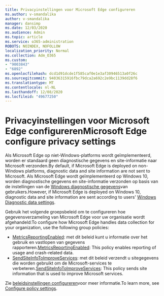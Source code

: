 ```yaml
---
title: Privacyinstellingen voor Microsoft Edge configureren
ms.author: v-smandalika
author: v-smandalika
manager: dansimp
ms.date: 12/03/2020
ms.audience: Admin
ms.topic: article
ms.service: o365-administration
ROBOTS: NOINDEX, NOFOLLOW
localization_priority: Normal
ms.collection: Adm_O365
ms.custom:
- "9003843"
- "6892"
ms.openlocfilehash: dcd1d91dcde1f585caf0e1e3af30946513a0f26c
ms.sourcegitcommit: 94036315916fbc79dca2a692c2e9bc1139dd28f6
ms.translationtype: MT
ms.contentlocale: nl-NL
ms.lasthandoff: 12/08/2020
ms.locfileid: "49677250"
---
```

# <a name="microsoft-edge-configure-privacy-settings"></a><span data-ttu-id="2d1a4-102">Privacyinstellingen voor Microsoft Edge configureren</span><span class="sxs-lookup"><span data-stu-id="2d1a4-102">Microsoft Edge configure privacy settings</span></span>

<span data-ttu-id="2d1a4-103">Als Microsoft Edge op niet-Windows-platforms wordt geïmplementeerd, worden er standaard geen diagnostische gegevens en site-informatie naar Microsoft verzonden.</span><span class="sxs-lookup"><span data-stu-id="2d1a4-103">By default, if Microsoft Edge is deployed on non-Windows platforms, diagnostic data and site information are not sent to Microsoft.</span></span> <span data-ttu-id="2d1a4-104">Als Microsoft Edge wordt geïmplementeerd op Windows 10, worden diagnostische gegevens en site-informatie verzonden op basis van de instellingen van de [Windows diagnostische gegevens](https://docs.microsoft.com/windows/privacy/configure-windows-diagnostic-data-in-your-organization)van gebruikers.</span><span class="sxs-lookup"><span data-stu-id="2d1a4-104">However, if Microsoft Edge is deployed on Windows 10, diagnostic data and site information are sent according to users' [Windows Diagnostic data settings](https://docs.microsoft.com/windows/privacy/configure-windows-diagnostic-data-in-your-organization).</span></span>

<span data-ttu-id="2d1a4-105">Gebruik het volgende groepsbeleid om te configureren hoe gegevensverzameling van Microsoft Edge voor uw organisatie wordt afgehandeld:</span><span class="sxs-lookup"><span data-stu-id="2d1a4-105">To configure how Microsoft Edge handles data collection for your organization, use the following group policies:</span></span>
- <span data-ttu-id="2d1a4-106">[MetricsReportingEnabled](https://docs.microsoft.com/DeployEdge/microsoft-edge-policies#metricsreportingenabled): met dit beleid kunt u informatie over het gebruik en vastlopen van gegevens rapporteren.</span><span class="sxs-lookup"><span data-stu-id="2d1a4-106">[MetricsReportingEnabled](https://docs.microsoft.com/DeployEdge/microsoft-edge-policies#metricsreportingenabled): This policy enables reporting of usage and crash-related data.</span></span>
- <span data-ttu-id="2d1a4-107">[SendSiteInfoToImproveServices](https://docs.microsoft.com/DeployEdge/microsoft-edge-policies#sendsiteinfotoimproveservices): met dit beleid verzendt u sitegegevens die worden gebruikt om de Microsoft-services te verbeteren.</span><span class="sxs-lookup"><span data-stu-id="2d1a4-107">[SendSiteInfoToImproveServices](https://docs.microsoft.com/DeployEdge/microsoft-edge-policies#sendsiteinfotoimproveservices): This policy sends site information that is used to improve Microsoft services.</span></span>

<span data-ttu-id="2d1a4-108">Zie [beleidsinstellingen configureren](https://docs.microsoft.com/deployedge/microsoft-edge-enterprise-privacy-settings#configure-policy-settings)voor meer informatie.</span><span class="sxs-lookup"><span data-stu-id="2d1a4-108">To learn more, see [Configure policy settings](https://docs.microsoft.com/deployedge/microsoft-edge-enterprise-privacy-settings#configure-policy-settings).</span></span>